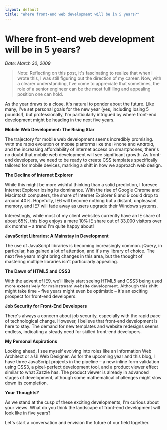 ```yaml
---
layout: default
title: "Where front-end web development will be in 5 years?"
---
```


# Where front-end web development will be in 5 years?
*Date: March 30, 2009*

> Note: Reflecting on this post, it's fascinating to realize that when I wrote this, I was still figuring out the direction of my career. Now, with a clearer understanding, I've come to appreciate that sometimes, the role of a senior engineer can be the most fulfilling and appealing position one can hold.


As the year draws to a close, it's natural to ponder about the future. Like many, I've set personal goals for the new year (yes, including losing 5 pounds!), but professionally, I'm particularly intrigued by where front-end development might be heading in the next five years.

**Mobile Web Development: The Rising Star**

The trajectory for mobile web development seems incredibly promising. With the rapid evolution of mobile platforms like the iPhone and Android, and the increasing affordability of internet access on smartphones, there's no doubt that mobile web development will see significant growth. As front-end developers, we need to be ready to create CSS templates specifically tailored for mobile devices, marking a shift in how we approach web design.

**The Decline of Internet Explorer**

While this might be more wishful thinking than a solid prediction, I foresee Internet Explorer losing its dominance. With the rise of Google Chrome and Macintosh computers, the share of Internet Explorer 8 and 9 could drop to around 40%. Hopefully, IE6 will become nothing but a distant, unpleasant memory, and IE7 will fade away as users upgrade their Windows systems.

Interestingly, while most of my client websites currently have an IE share of about 65%, this blog enjoys a mere 10% IE share out of 33,000 visitors over six months – a trend I'm quite happy about!

**JavaScript Libraries: A Mainstay in Development**

The use of JavaScript libraries is becoming increasingly common. jQuery, in particular, has gained a lot of attention, and it's my library of choice. The next five years might bring changes in this area, but the thought of mastering multiple libraries isn't particularly appealing.

**The Dawn of HTML5 and CSS3**

With the advent of IE9, we'll likely start seeing HTML5 and CSS3 being used more extensively for mainstream website development. Although this shift might take time – five years might even be optimistic – it's an exciting prospect for front-end developers.

**Job Security for Front-End Developers**

There's always a concern about job security, especially with the rapid pace of technological change. However, I believe that front-end development is here to stay. The demand for new templates and website redesigns seems endless, indicating a steady need for skilled front-end developers.

**My Personal Aspirations**

Looking ahead, I see myself evolving into roles like an Information Web Architect or a UI Web Designer. As for the upcoming year and this blog, I have three JavaScript projects in the pipeline – a new inline form validation using CSS3, a pixel-perfect development tool, and a product viewer effect similar to what Zazzle has. The product viewer is already in advanced stages of development, although some mathematical challenges might slow down its completion.

**Your Thoughts?**

As we stand at the cusp of these exciting developments, I'm curious about your views. What do you think the landscape of front-end development will look like in five years?

Let's start a conversation and envision the future of our field together.

